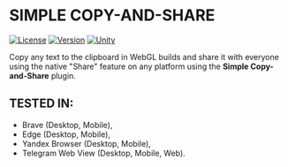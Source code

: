 #  SIMPLE COPY-AND-SHARE
[![License](https://img.shields.io/github/license/mrveit/veittech-tools-simplecopyandshare?color=318CE7&style=flat-square)](LICENSE)
[![Version](https://img.shields.io/github/package-json/v/mrveit/veittech-tools-simplecopyandshare?color=318CE7&style=flat-square)](package.json)
[![Unity](https://img.shields.io/badge/Unity-2020.3+-2296F3.svg?color=318CE7&style=flat-square)](https://unity.com/releases/editor/archive)

Copy any text to the clipboard in WebGL builds and share it with everyone using the native "Share" feature on any platform using the **Simple Copy-and-Share** plugin.

## TESTED IN:
- Brave (Desktop, Mobile),
- Edge (Desktop, Mobile),
- Yandex Browser (Desktop, Mobile),
- Telegram Web View (Desktop, Mobile, Web).
